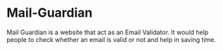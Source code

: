 # Mail-Guardian
Mail Guardian is a website that act as an Email Validator. It would help people to check whether an email is valid or not and help in saving time.
